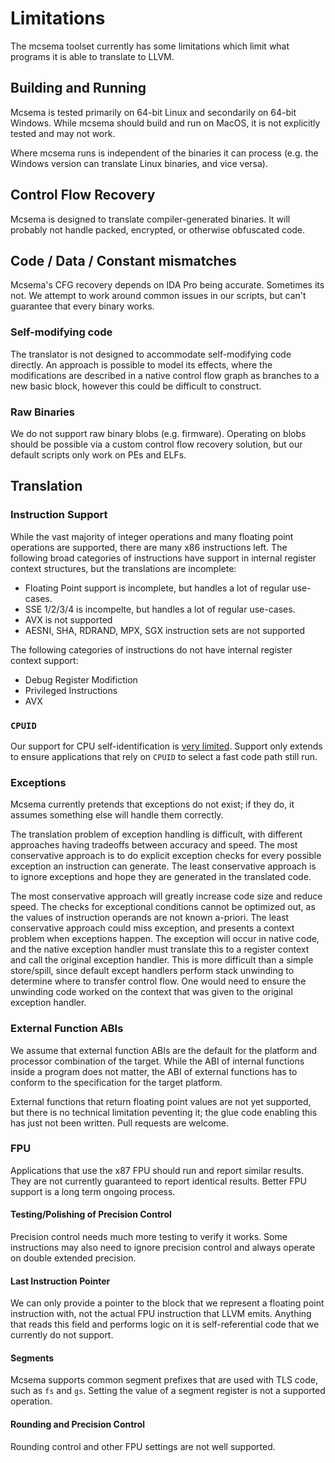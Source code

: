 # Limitations 

The mcsema toolset currently has some limitations which limit what programs it is able to translate to LLVM. 

## Building and Running

Mcsema is tested primarily on 64-bit Linux and secondarily on 64-bit Windows. While mcsema should build and run on MacOS, it is not explicitly tested and may not work.

Where mcsema runs is independent of the binaries it can process (e.g. the Windows version can translate Linux binaries, and vice versa).

## Control Flow Recovery

Mcsema is designed to translate compiler-generated binaries. It will probably not handle packed, encrypted, or otherwise obfuscated code.

## Code / Data / Constant mismatches

Mcsema's CFG recovery depends on IDA Pro being accurate. Sometimes its not. We attempt to work around common issues in our scripts, but can't guarantee that every binary works.

### Self-modifying code

The translator is not designed to accommodate self-modifying code directly. An approach is possible to model its effects, where the modifications are described in a native control flow graph as branches to a new basic block, however this could be difficult to construct. 

### Raw Binaries

We do not support raw binary blobs (e.g. firmware). Operating on blobs should be possible via a custom control flow recovery solution, but our default scripts only work on PEs and ELFs.

## Translation

### Instruction Support

While the vast majority of integer operations and many floating point operations are supported, there are many x86 instructions left. The following broad categories of instructions have support in internal register context structures, but the translations are incomplete:

- Floating Point support is incomplete, but handles a lot of regular use-cases.
- SSE 1/2/3/4 is incompelte, but handles a lot of regular use-cases.
- AVX is not supported
- AESNI, SHA, RDRAND, MPX, SGX instruction sets are not supported

The following categories of instructions do not have internal register context support:

- Debug Register Modifiction
- Privileged Instructions
- AVX

### `CPUID`

Our support for CPU self-identification is [very limited](https://github.com/trailofbits/mcsema/blob/master/mcsema/Arch/X86/Semantics/Misc.cpp). Support only extends to ensure applications that rely on `CPUID` to select a fast code path still run.

### Exceptions

Mcsema currently pretends that exceptions do not exist; if they do, it assumes something else will handle them correctly.

The translation problem of exception handling is difficult, with different approaches having tradeoffs between accuracy and speed. The most conservative approach is to do explicit exception checks for every possible exception an instruction can generate. The least conservative approach is to ignore exceptions and hope they are generated in the translated code.

The most conservative approach will greatly increase code size and reduce speed. The checks for exceptional conditions cannot be optimized out, as the values of instruction operands are not known a-priori. The least conservative approach could miss exception, and presents a context problem when exceptions happen. The exception will occur in native code, and the native exception handler must translate this to a register context and call the original exception handler. This is more difficult than a simple store/spill, since default except handlers perform stack unwinding to determine where to transfer control flow. One would need to ensure the unwinding code worked on the context that was given to the original exception handler.

### External Function ABIs

We assume that external function ABIs are the default for the platform and processor combination of the target. While the ABI of internal functions inside a program does not matter, the ABI of external functions has to conform to the specification for the target platform. 

External functions that return floating point values are not yet supported, but there is no technical limitation peventing it; the glue code enabling this has just not been written. Pull requests are welcome.

### FPU

Applications that use the x87 FPU should run and report similar results. They are not currently guaranteed to report identical results. Better FPU support is a long term ongoing process.

#### Testing/Polishing of Precision Control 

Precision control needs much more testing to verify it works. Some instructions may also need to ignore precision control and always operate on double extended precision.

#### Last Instruction Pointer 

We can only provide a pointer to the block that we represent a floating point instruction with, not the actual FPU instruction that LLVM emits. Anything that reads this field and performs logic on it is self-referential code that we currently do not support.

#### Segments 

Mcsema supports common segment prefixes that are used with TLS code, such as `fs` and `gs`. Setting the value of a segment register is not a supported operation.

#### Rounding and Precision Control

Rounding control and other FPU settings are not well supported.

